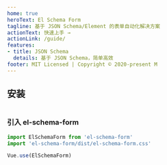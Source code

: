 ```yaml
---
home: true
heroText: El Schema Form
tagline: 基于 JSON Schema/Element 的表单自动化解决方案
actionText: 快速上手 →
actionLink: /guide/
features:
- title: JSON Schema
  details: 基于 JSON Schema，简单高效
footer: MIT Licensed | Copyright © 2020-present M
---
```



## 安装

```shell
```

### 引入 el-schema-form

```javascript
import ElSchemaForm from 'el-schema-form'
import 'el-schema-form/dist/el-schema-form.css'

Vue.use(ElSchemaForm)
```

